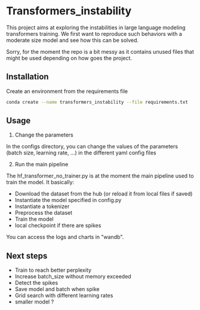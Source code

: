 # Transformers_instability

This project aims at exploring the instabilities in large language modeling transformers training.
We first want to reproduce such behaviors with a moderate size model and see how this can be solved.

Sorry, for the moment the repo is a bit messy as it contains unused files that might be used depending on how goes the project.

## Installation

Create an environment from the requirements file

```bash
conda create --name transformers_instability --file requirements.txt
```

## Usage

1. Change the parameters

In the configs directory, you can change the values of the parameters (batch size, learning rate, ...) in the different yaml config files

2. Run the main pipeline

The hf_transformer_no_trainer.py is at the moment the main pipeline used to train the model.
It basically:
- Download the dataset from the hub (or reload it from local files if saved)
- Instantiate the model specified in config.py
- Instantiate a tokenizer
- Preprocess the dataset
- Train the model
- local checkpoint if there are spikes

You can access the logs and charts in "wandb".

## Next steps

- Train to reach better perplexity
- Increase batch_size without memory exceeded
- Detect the spikes
- Save model and batch when spike
- Grid search with different learning rates
- smaller model ?

